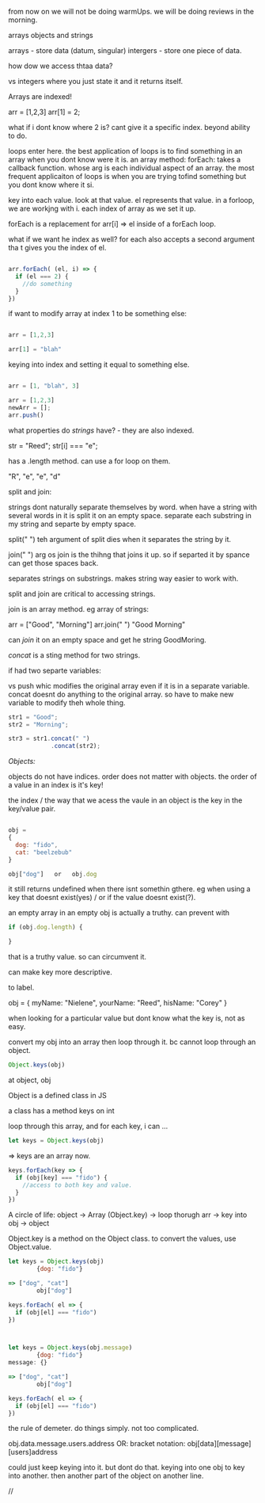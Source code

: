 from now on we will not be doing warmUps. we will be doing reviews in the morning.

arrays objects and strings

arrays - store data (datum, singular)
intergers - store one piece of data.

how dow we access thtaa data?

vs integers where you just state it and it returns itself.

Arrays are indexed!

arr = [1,2,3]
arr[1] = 2;

what if i dont know where 2 is? cant give it a specific index.
beyond ability to do.

loops enter here.
the best application of loops is to find something in an array when you dont know were it is.
an array method: forEach: takes a callback function. whose arg is each individual aspect of an array.
the most frequent applicaiton of loops is when you are trying tofind something but you dont know where it si.

key into each value. look at that value. el represents that value. in a forloop, we are workjng with i. each index of array as we set it up.

forEach is a replacement for arr[i] => el inside of a forEach loop.

what if we want he index as well? for each also accepts a second argument tha t gives you the index of el.

```js

arr.forEach( (el, i) => {
  if (el === 2) {
    //do something
  }
})

```
if want to modify array at index 1 to be something else:
```js

arr = [1,2,3]

arr[1] = "blah"

```
keying into index and setting it equal to something else.
```js

arr = [1, "blah", 3]

arr = [1,2,3]
newArr = [];
arr.push()

```

what properties do *strings* have? - they are also indexed.

str = "Reed";
str[i] === "e";

has a .length method. can use a for loop on them.

"R", "e", "e", "d"

split and join:

strings dont naturally separate themselves by word.
when have a string with several words in it is split it on an empty space. separate each substring in my string and separte by empty space.

split(" ")
teh argument of split dies when it separates the string by it.

join(" ")
arg os join is the thihng that joins it up. so if separted it by spance can get those spaces back.

separates strings on substrings. makes string way easier to work with.

split and join are critical to accessing strings.

join is an array method. eg array of strings:

arr = ["Good", "Morning"]
arr.join(" ")
"Good Morning"

can *join* it on an empty space and get he string GoodMoring.

*concat* is a sting method for two strings.

if had two separte variables:


vs push whic modifies the original array even if it is in a separate variable.
concat doesnt do anything to the original array. so have to make new variable to modify theh whole thing.
```js
str1 = "Good";
str2 = "Morning";

str3 = str1.concat(" ")
            .concat(str2);
```


*Objects:*

objects do not have indices. order does not matter with objects. the order of a value in an index is it's key!

the index / the  way that we acess the vaule in an object is the key in the key/value pair.

```js

obj =
{
  dog: "fido",
  cat: "beelzebub"
}

obj["dog"]   or   obj.dog

```
it still returns undefined when there isnt somethin gthere.
eg when using a key that doesnt exist(yes) / or if the value doesnt exist(?).

an empty array in an empty obj is actually a truthy.
can prevent with
```js
if (obj.dog.length) {

}
```
that is a truthy value. so can circumvent it.

can make key more descriptive.

to label.

obj = {
  myName: "Nielene",
  yourName: "Reed",
  hisName: "Corey"
}

when looking for a particular value but dont know what the key is, not as easy.

convert my obj into an array then loop through it. bc cannot loop through an object.

```js
Object.keys(obj)
```
at object, obj


Object is a defined class in JS

a class has a method keys on int

loop through this array, and for each key, i can ...

```js
let keys = Object.keys(obj)
```
=> keys are an array now.

```js
keys.forEach(key => {
  if (obj[key] === "fido") {
    //access to both key and value.
  }
})
```

A circle of life:
object -> Array (Object.key) -> loop thorugh arr -> key into obj -> object


Object.key is a method on the Object class.
to convert the values, use Object.value.

```js
let keys = Object.keys(obj)
        {dog: "fido"}

=> ["dog", "cat"]     
        obj["dog"]

keys.forEach( el => {
  if (obj[el] === "fido")
})



let keys = Object.keys(obj.message)
        {dog: "fido"}
message: {}

=> ["dog", "cat"]     
        obj["dog"]

keys.forEach( el => {
  if (obj[el] === "fido")
})
```

the rule of demeter. do things simply. not too complicated.

obj.data.message.users.address
OR: bracket notation:
obj[data][message][users]address


could just keep keying into it. but dont do that. keying into one obj to key into another. then another part of the object on another line.












//
